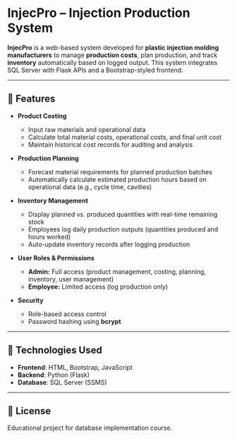 # InjecPro – Injection Production System

**InjecPro** is a web-based system developed for **plastic injection molding manufacturers** to manage **production costs**, plan production, and track **inventory** automatically based on logged output. This system integrates SQL Server with Flask APIs and a Bootstrap-styled frontend.

---

## 🚀 Features

- **Product Costing**  
  - Input raw materials and operational data  
  - Calculate total material costs, operational costs, and final unit cost  
  - Maintain historical cost records for auditing and analysis  

- **Production Planning**  
  - Forecast material requirements for planned production batches  
  - Automatically calculate estimated production hours based on operational data (e.g., cycle time, cavities)  

- **Inventory Management**  
  - Display planned vs. produced quantities with real-time remaining stock  
  - Employees log daily production outputs (quantities produced and hours worked)  
  - Auto-update inventory records after logging production  

- **User Roles & Permissions**  
  - **Admin:** Full access (product management, costing, planning, inventory, user management)  
  - **Employee:** Limited access (log production only)  

- **Security**  
  - Role-based access control  
  - Password hashing using **bcrypt**

---

## 🔧 Technologies Used

- **Frontend**: HTML, Bootstrap, JavaScript  
- **Backend**: Python (Flask)  
- **Database**: SQL Server (SSMS)

---
## 📄 License

Educational project for database implementation course.
